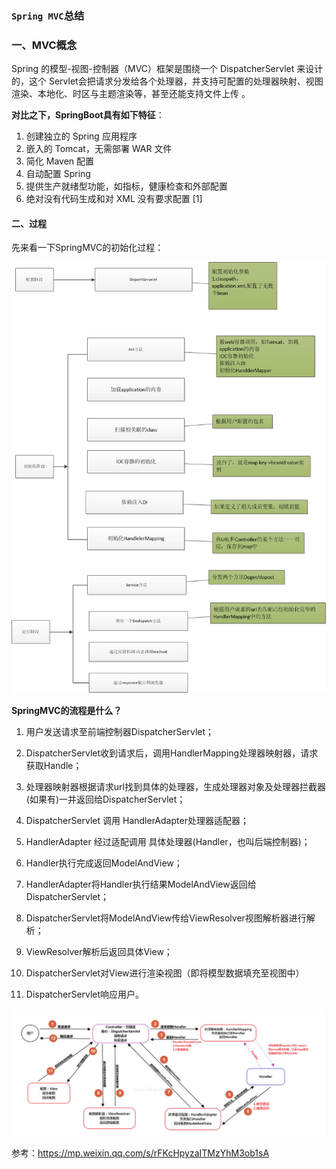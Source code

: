 ###  `Spring MVC`总结

### 一、MVC概念

Spring 的模型-视图-控制器（MVC）框架是围绕一个 DispatcherServlet 来设计的，这个 Servlet会把请求分发给各个处理器，并支持可配置的处理器映射、视图渲染、本地化、时区与主题渲染等，甚至还能支持文件上传 。 

**对比之下，SpringBoot具有如下特征**：

1. 创建独立的 Spring 应用程序
2. 嵌入的 Tomcat，无需部署 WAR 文件
3. 简化 Maven 配置
4. 自动配置 Spring
5. 提供生产就绪型功能，如指标，健康检查和外部配置
6. 绝对没有代码生成和对 XML 没有要求配置 [1]  

#### 二、过程

先来看一下SpringMVC的初始化过程：

 ![image-20200626215342097](https://github.com/rainluacgq/java/blob/master/spring源码学习/pic/image-20200626215342097.png)

**SpringMVC的流程是什么？**

1. 用户发送请求至前端控制器DispatcherServlet；

2. DispatcherServlet收到请求后，调用HandlerMapping处理器映射器，请求获取Handle；

3. 处理器映射器根据请求url找到具体的处理器，生成处理器对象及处理器拦截器(如果有)一并返回给DispatcherServlet；

4. DispatcherServlet 调用 HandlerAdapter处理器适配器；

5. HandlerAdapter 经过适配调用 具体处理器(Handler，也叫后端控制器)；

6. Handler执行完成返回ModelAndView；

7. HandlerAdapter将Handler执行结果ModelAndView返回给DispatcherServlet；

8. DispatcherServlet将ModelAndView传给ViewResolver视图解析器进行解析；

9. ViewResolver解析后返回具体View；

10. DispatcherServlet对View进行渲染视图（即将模型数据填充至视图中）

11. DispatcherServlet响应用户。

![image-20200626220133375](https://github.com/rainluacgq/java/blob/master/spring源码学习/pic/image-20200626220133375.png)

参考：https://mp.weixin.qq.com/s/rFKcHpyzaITMzYhM3ob1sA

